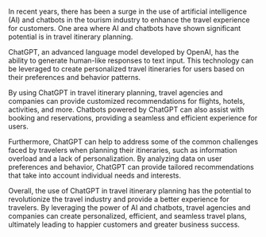 
In recent years, there has been a surge in the use of artificial intelligence (AI) and chatbots in the tourism industry to enhance the travel experience for customers. One area where AI and chatbots have shown significant potential is in travel itinerary planning.

ChatGPT, an advanced language model developed by OpenAI, has the ability to generate human-like responses to text input. This technology can be leveraged to create personalized travel itineraries for users based on their preferences and behavior patterns.

By using ChatGPT in travel itinerary planning, travel agencies and companies can provide customized recommendations for flights, hotels, activities, and more. Chatbots powered by ChatGPT can also assist with booking and reservations, providing a seamless and efficient experience for users.

Furthermore, ChatGPT can help to address some of the common challenges faced by travelers when planning their itineraries, such as information overload and a lack of personalization. By analyzing data on user preferences and behavior, ChatGPT can provide tailored recommendations that take into account individual needs and interests.

Overall, the use of ChatGPT in travel itinerary planning has the potential to revolutionize the travel industry and provide a better experience for travelers. By leveraging the power of AI and chatbots, travel agencies and companies can create personalized, efficient, and seamless travel plans, ultimately leading to happier customers and greater business success.
